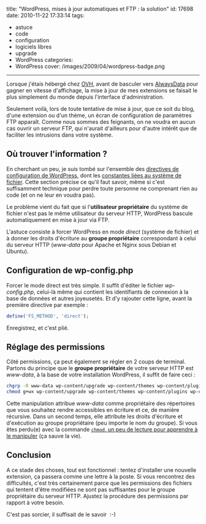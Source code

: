 title: "WordPress, mises à jour automatiques et FTP : la solution"
id: 17698
date: 2010-11-22 17:33:14
tags:
- astuce
- code
- configuration
- logiciels libres
- upgrade
- WordPress
categories:
- WordPress
cover: /images/2009/04/wordpress-badge.png
---

Lorsque j'étais hébergé chez [OVH](http://www.ovh.com/), avant de basculer vers [AlwaysData](http://alwaysdata.com/) pour gagner en vitesse d'affichage, la mise à jour de mes extensions se faisait le plus simplement du monde depuis l'interface d'administration.

Seulement voilà, lors de toute tentative de mise à jour, que ce soit du blog, d'une extension ou d'un thème, un écran de configuration de paramètres FTP apparaît. Comme nous sommes des feignants, on ne voudra en aucun cas ouvrir un serveur FTP, qui n'aurait d'ailleurs pour d'autre intérêt que de faciliter les intrusions dans votre système.

<!--more-->

## Où trouver l'information ?

En cherchant un peu, je suis tombé sur l'ensemble des [directives de configuration de WordPress](http://codex.wordpress.org/Editing_wp-config.php), dont les [constantes liées au système de fichier](http://codex.wordpress.org/Editing_wp-config.php#WordPress_Upgrade_Constants).
Cette section précise ce qu'il faut savoir, même si c'est suffisamment technique pour perdre toute personne ne comprenant rien au code (et on ne leur en voudra pas).

Le problème vient du fait que si l'**utilisateur propriétaire** du système de fichier n'est pas le même utilisateur du serveur HTTP, WordPress bascule automatiquement en mise à jour via FTP.

L'astuce consiste à forcer WordPress en mode _direct_ (système de fichier) et à donner les droits d'écriture au **groupe propriétaire** correspondant à celui du serveur HTTP (_www-data_ pour Apache et Nginx sous Debian et Ubuntu).

## Configuration de wp-config.php

Forcer le mode direct est très simple. Il suffit d'éditer le fichier _wp-config.php_, celui-là même qui contient les identifiants de connexion à la base de données et autres joyeusetés. Et d'y rajouter cette ligne, avant la première directive par exemple :

```php
define('FS_METHOD', 'direct');
```

Enregistrez, et c'est plié.

## Réglage des permissions

Côté permissions, ça peut également se régler en 2 coups de terminal. Partons du principe que le **groupe propriétaire** de votre serveur HTTP est _www-data_, à la base de votre installation WordPress, il suffit de faire ceci :

```bash
chgrp -R www-data wp-content/upgrade wp-content/themes wp-content/plugins wp-content/uploads
chmod g+wx wp-content/upgrade wp-content/themes wp-content/plugins wp-content/uploads
```

Cette manipulation attribue _www-data_ comme propriétaire des répertoires que vous souhaitez rendre accessibles en écriture et ce, de manière récursive. Dans un second temps, elle attribute les droits d'écriture et d'exécution au groupe propriétaire (peu importe le nom du groupe).
Si vous êtes perdu(e) avec la commande [`chmod`, un peu de lecture pour apprendre à le manipuler](http://www.siteduzero.com/tutoriel-3-36115-les-chmod.html) (ça sauve la vie).

## Conclusion

A ce stade des choses, tout est fonctionnel : tentez d'installer une nouvelle extension, ça passera comme une lettre à la poste.
Si vous rencontrez des difficultés, c'est très certainement parce que les permissions des fichiers qui tentent d'être modifiées ne sont pas suffisantes pour le groupe propriétaire du serveur HTTP. Ajustez la procédure des permissions par rapport à votre besoin.

C'est pas sorcier, il suffisait de le savoir  :-)